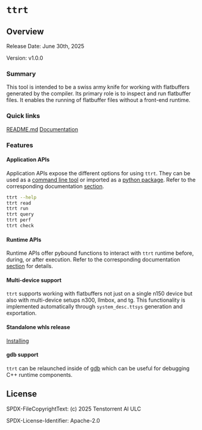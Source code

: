 # `ttrt`

## Overview
Release Date: June 30th, 2025

Version: v1.0.0

### Summary
This tool is intended to be a swiss army knife for working with flatbuffers generated by the compiler.  Its primary role is to inspect and run flatbuffer files.  It enables the running of flatbuffer files without a front-end runtime.

### Quick links
[README.md](./README.md)
[Documentation](../../../docs/src/ttrt.md)

### Features

#### Application APIs
Application APIs expose the different options for using `ttrt`. They can be used as a [command line tool](../../../docs/src/ttrt.md#command-line) or imported as a [python package](../../../docs/src/ttrt.md#ttrt-as-a-python-package). Refer to the corresponding documentation [section](../../../docs/src/ttrt.md#apis).

```bash
ttrt --help
ttrt read
ttrt run
ttrt query
ttrt perf
ttrt check
```

#### Runtime APIs
Runtime APIs offer pybound functions to interact with `ttrt` runtime before, during, or after execution. Refer to the corresponding documentation [section](../../../docs/src/ttrt.md#bonus-section-extending-runtime-to-other-fes) for details.

#### Multi-device support
`ttrt` supports working with flatbuffers not just on a single n150 device but also with multi-device setups n300, llmbox, and tg. This functionality is implemented automatically through `system_desc.ttsys` generation and exportation.

#### Standalone whls release
[Installing](../../../docs/src/ttrt.md#installing-ttrt-as-python-whls)

#### gdb support
`ttrt` can be relaunched inside of [gdb](../../../docs/src/ttrt.md#gdb) which can be useful for debugging C++ runtime components.

## License
SPDX-FileCopyrightText: (c) 2025 Tenstorrent AI ULC

SPDX-License-Identifier: Apache-2.0
